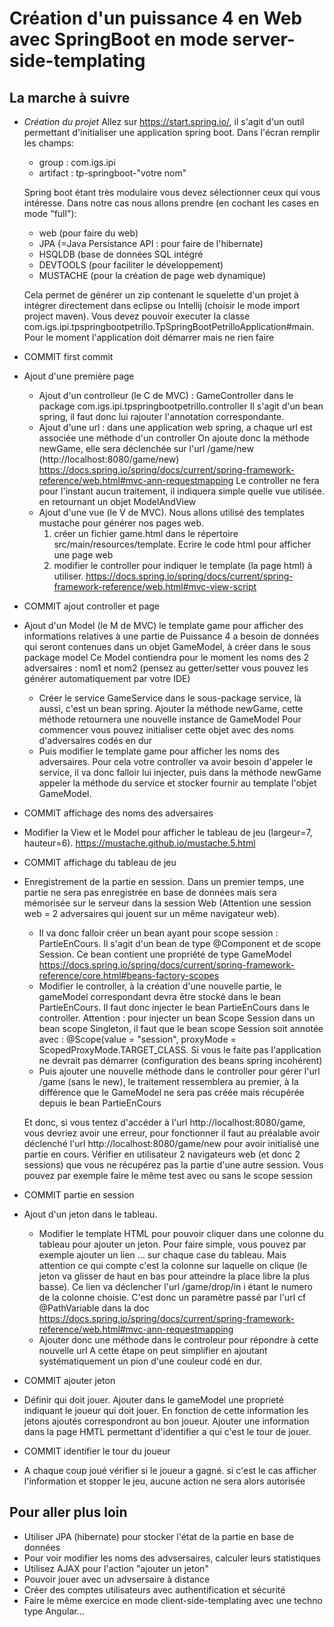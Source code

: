# Création d'un puissance 4 en Web avec SpringBoot en mode server-side-templating

## La marche à suivre
- _Création du projet_
Allez sur https://start.spring.io/, il s'agit d'un outil permettant d'initialiser une application spring boot.
Dans l'écran remplir les champs:
  - group : com.igs.ipi
  - artifact : tp-springboot-"votre nom" 
  
  Spring boot étant très modulaire vous devez sélectionner ceux qui vous intéresse. 
Dans notre cas nous allons prendre (en cochant les cases en mode "full"):
  - web (pour faire du web)
  - JPA (=Java Persistance API : pour faire de l'hibernate)
  - HSQLDB (base de données SQL intégré
  - DEVTOOLS (pour faciliter le développement)
  - MUSTACHE (pour la création de page web dynamique)
  
  Cela permet de générer un zip contenant le squelette d'un projet à intégrer directement dans eclipse ou Intellij (choisir le mode import project maven).
  Vous devez pouvoir executer la classe com.igs.ipi.tpspringbootpetrillo.TpSpringBootPetrilloApplication#main.
  Pour le moment l'application doit démarrer mais ne rien faire 

- COMMIT first commit

- Ajout d'une première page
  - Ajout d'un controlleur (le C de MVC) : GameController dans le package com.igs.ipi.tpspringbootpetrillo.controller
Il s'agit d'un bean spring, il faut donc lui rajouter l'annotation correspondante.
  - Ajout d'une url : dans une application web spring, a chaque url est associée une méthode d'un controller
On ajoute donc la méthode newGame, elle sera déclenchée sur l'url /game/new (http://localhost:8080/game/new) https://docs.spring.io/spring/docs/current/spring-framework-reference/web.html#mvc-ann-requestmapping
Le controller ne fera pour l'instant aucun traitement, il indiquera simple quelle vue utilisée. en retournant un objet ModelAndView
  - Ajout d'une vue (le V de MVC). Nous allons utilisé des templates mustache pour générer nos pages web.
    1. créer un fichier game.html dans le répertoire src/main/resources/template. Ecrire le code html pour afficher une page web 
    2. modifier le controller pour indiquer le template (la page html) à utiliser. https://docs.spring.io/spring/docs/current/spring-framework-reference/web.html#mvc-view-script

- COMMIT ajout controller et page

- Ajout d'un Model (le M de MVC) le template game pour afficher des informations relatives à une partie de Puissance 4 a besoin de données qui seront contenues dans un objet GameModel, à créer dans le sous package model
Ce Model contiendra pour le moment les noms des 2 adversaires : nom1 et nom2 (pensez au getter/setter vous pouvez les générer automatiquement par votre IDE)
  - Créer le service GameService dans le sous-package service, là aussi, c'est un bean spring.
  Ajouter la méthode newGame, cette méthode retournera une nouvelle instance de GameModel
  Pour commencer vous pouvez initialiser cette objet avec des noms d'adversaires codés en dur
  - Puis modifier le template game pour afficher les noms des adversaires. 
	Pour cela votre controller va avoir besoin d'appeler le service, il va donc falloir lui injecter, puis dans la méthode newGame appeler la méthode du service et stocker fournir au template l'objet GameModel.

- COMMIT affichage des noms des adversaires

- Modifier la View et le Model pour afficher le tableau de jeu (largeur=7, hauteur=6). https://mustache.github.io/mustache.5.html 

- COMMIT affichage du tableau de jeu

- Enregistrement de la partie en session. Dans un premier temps, une partie ne sera pas enregistrée en base de données mais sera mémorisée sur le serveur dans la session Web (Attention une session web = 2 adversaires qui jouent sur un même navigateur web). 
  - Il va donc falloir créer un bean ayant pour scope session : PartieEnCours.
  Il s'agit d'un bean de type @Component et de scope Session.
  Ce bean contient une propriété de type GameModel https://docs.spring.io/spring/docs/current/spring-framework-reference/core.html#beans-factory-scopes
  - Modifier le controller, à la création d'une nouvelle partie, le gameModel correspondant devra être stocké dans le bean PartieEnCours. 
  Il faut donc injecter le bean PartieEnCours dans le controller.
  Attention : pour injecter un bean Scope Session dans un bean scope Singleton, il faut que le bean scope Session soit annotée avec :  @Scope(value = "session", proxyMode = ScopedProxyMode.TARGET_CLASS. Si vous le faite pas l'application ne devrait pas démarrer (configuration des beans spring incohérent)
  - Puis ajouter une nouvelle méthode dans le controller pour gérer l'url /game (sans le new), le traitement ressemblera au premier, à la différence que le GameModel ne sera pas créée mais récupérée depuis le bean PartieEnCours
  
  Et donc, si vous tentez d'accéder à l'url http://localhost:8080/game, vous devriez avoir une erreur, pour fonctionner il faut au préalable avoir déclenché l'url http://localhost:8080/game/new pour avoir initialisé une partie en cours.
  Vérifier en utilisateur 2 navigateurs web (et donc 2 sessions) que vous ne récupérez pas la partie d'une autre session.
  Vous pouvez par exemple faire le même test avec ou sans le scope session

- COMMIT partie en session

- Ajout d'un jeton dans le tableau.
  - Modifier le template HTML pour pouvoir cliquer dans une colonne du tableau pour ajouter un jeton. 
  Pour faire simple, vous pouvez par exemple ajouter un lien <a>...</a> sur chaque case du tableau. 
  Mais attention ce qui compte c'est la colonne sur laquelle on clique (le jeton va glisser de haut en bas pour atteindre la place libre la plus basse).
  Ce lien va déclencher l'url /game/drop/in i étant le numero de la colonne choisie. C'est donc un paramètre passé par l'url
  cf @PathVariable dans la doc https://docs.spring.io/spring/docs/current/spring-framework-reference/web.html#mvc-ann-requestmapping
  - Ajouter donc une méthode dans le controleur pour répondre à cette nouvelle url
  A cette étape on peut simplifier en ajoutant systématiquement un pion d'une couleur codé en dur.

- COMMIT ajouter jeton

 - Définir qui doit jouer.
Ajouter dans le gameModel une proprieté indiquant le joueur qui doit jouer. En fonction de cette information les jetons ajoutés correspondront au bon joueur. 
Ajouter une information dans la page HMTL permettant d'identifier a qui c'est le tour de jouer.

- COMMIT identifier le tour du joueur

- A chaque coup joué vérifier si le joueur a gagné. si c'est le cas afficher l'information et stopper le jeu, aucune action ne sera alors autorisée

## Pour aller plus loin
- Utiliser JPA (hibernate) pour stocker l'état de la partie en base de données
- Pour voir modifier les noms des advsersaires, calculer leurs statistiques
- Utilisez AJAX pour l'action "ajouter un jeton"
- Pouvoir jouer avec un advsersaire à distance
- Créer des comptes utilisateurs avec authentification et sécurité
- Faire le même exercice en mode client-side-templating avec une techno type Angular...
